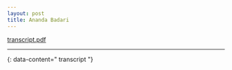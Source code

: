 ```yaml
---
layout: post
title: Ananda Badari
---
```


[transcript.pdf](assets/transcript.pdf)

---
{: data-content=" transcript "}

